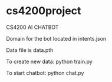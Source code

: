 # cs4200project
CS4200 AI CHATBOT

Domain for the bot located in intents.json

Data file is data.pth

To create new data:
python train.py

To start chatbot:
python chat.py
